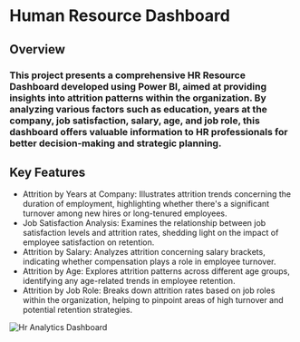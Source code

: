 # Human Resource Dashboard

## Overview
### This project presents a comprehensive HR Resource Dashboard developed using Power BI, aimed at providing insights into attrition patterns within the organization. By analyzing various factors such as education, years at the company, job satisfaction, salary, age, and job role, this dashboard offers valuable information to HR professionals for better decision-making and strategic planning. <br> 

## Key Features
* Attrition by Years at Company: Illustrates attrition trends concerning the duration of employment, highlighting whether there's a significant turnover among new hires or long-tenured employees.
* Job Satisfaction Analysis: Examines the relationship between job satisfaction levels and attrition rates, shedding light on the impact of employee satisfaction on retention.
* Attrition by Salary: Analyzes attrition concerning salary brackets, indicating whether compensation plays a role in employee turnover.
* Attrition by Age: Explores attrition patterns across different age groups, identifying any age-related trends in employee retention.
* Attrition by Job Role: Breaks down attrition rates based on job roles within the organization, helping to pinpoint areas of high turnover and potential retention strategies.

![Hr Analytics Dashboard](https://github.com/Abdullah-268/Data-Visualization-In-Power-BI/assets/169019486/9848b45f-b6a3-46eb-98b4-3e086096caff)
